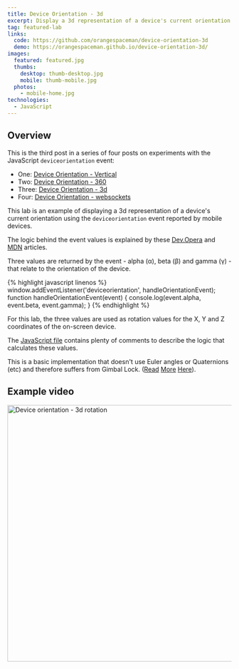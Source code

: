 ```yaml
---
title: Device Orientation - 3d
excerpt: Display a 3d representation of a device's current orientation
tag: featured-lab
links:
  code: https://github.com/orangespaceman/device-orientation-3d
  demo: https://orangespaceman.github.io/device-orientation-3d/
images:
  featured: featured.jpg
  thumbs:
    desktop: thumb-desktop.jpg
    mobile: thumb-mobile.jpg
  photos:
    - mobile-home.jpg
technologies:
  - JavaScript
---
```


## Overview

This is the third post in a series of four posts on experiments with the JavaScript `deviceorientation` event:

 - One: [Device Orientation - Vertical](../device-orientation-vertical/)
 - Two: [Device Orientation - 360](../device-orientation-360/)
 - Three: [Device Orientation - 3d](../device-orientation-3d/)
 - Four: [Device Orientation - websockets](../device-orientation-websockets/)

This lab is an example of displaying a 3d representation of a device's current orientation using the `deviceorientation` event reported by mobile devices.

The logic behind the event values is explained by these [Dev.Opera](https://dev.opera.com/articles/w3c-device-orientation-api/) and [MDN](https://developer.mozilla.org/en-US/docs/Web/API/Detecting_device_orientation) articles.

Three values are returned by the event - alpha (α), beta (β) and gamma (γ) - that relate to the orientation of the device.

{% highlight javascript linenos %}
window.addEventListener('deviceorientation', handleOrientationEvent);
function handleOrientationEvent(event) {
  console.log(event.alpha, event.beta, event.gamma);
}
{% endhighlight %}

For this lab, the three values are used as rotation values for the X, Y and Z coordinates of the on-screen device.

The [JavaScript file](https://github.com/orangespaceman/device-orientation-3d/blob/master/assets/js/device.js) contains plenty of comments to describe the logic that calculates these values.

This is a basic implementation that doesn't use Euler angles or Quaternions (etc) and therefore suffers from Gimbal Lock. ([Read](https://stackoverflow.com/questions/41491940/) [More](https://stackoverflow.com/questions/22609518/) [Here](https://www.w3.org/TR/2016/CR-orientation-event-20160818/#worked-example-2)).


## Example video

<a data-flickr-embed="true"  href="https://www.flickr.com/gp/thegingerbloke/QH9Xiq" title="Device orientation - 3d rotation"><img src="https://farm2.staticflickr.com/1963/30579101497_5452b36caa_b.jpg" width="1024" height="576" alt="Device orientation - 3d rotation"></a><script async src="//embedr.flickr.com/assets/client-code.js" charset="utf-8"></script>